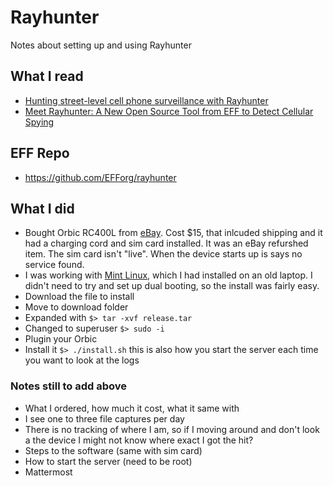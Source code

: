 # Rayhunter
Notes about setting up and using Rayhunter

## What I read
- [Hunting street-level cell phone surveillance with Rayhunter](https://micahflee.com/hunting-street-level-cell-phone-surveillance-with-rayhunter/)
- [Meet Rayhunter: A New Open Source Tool from EFF to Detect Cellular Spying](https://www.eff.org/deeplinks/2025/03/meet-rayhunter-new-open-source-tool-eff-detect-cellular-spying)

## EFF Repo
- https://github.com/EFForg/rayhunter

## What I did
- Bought Orbic RC400L from [eBay](https://www.ebay.com/sch/i.html?_nkw=Orbic+RC400L).  Cost $15, that inlcuded shipping and it had a charging cord and sim card installed.  It was an eBay refurshed item.  The sim card isn't "live".  When the device starts up is says no service found.
- I was working with [Mint Linux](https://www.linuxmint.com/edition.php?id=319), which I had installed on an old laptop.  I didn't need to try and set up dual booting, so the install was fairly easy.
- Download the file to install
- Move to download folder
- Expanded with `$> tar -xvf release.tar`
- Changed to superuser `$> sudo -i`
- Plugin your Orbic
- Install it `$> ./install.sh` this is also how you start the server each time you want to look at the logs

### Notes still to add above
- What I ordered, how much it cost, what it same with
- I see one to three file captures per day
- There is no tracking of where I am, so if I moving around and don't look a the device I might not know where exact I got the hit?
- Steps to the software (same with sim card)
- How to start the server (need to be root)
- Mattermost 

